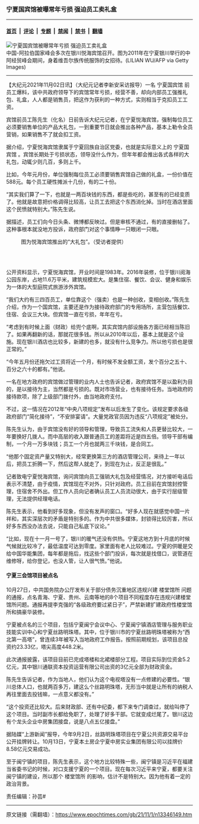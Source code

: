 ### 宁夏国宾馆被曝常年亏损 强迫员工卖礼盒

---

#### [首页](../../../..?n13346149) &nbsp;|&nbsp; [评论](../../../../../epoch-comment?n13346149) &nbsp;|&nbsp; [专题](../../../../../epoch-special?n13346149) &nbsp;|&nbsp; [禁闻](../../../../../epoch-news?n13346149) &nbsp;|&nbsp; [禁书](../../../../../books?n13346149) &nbsp;|&nbsp; [翻墙](https://github.com/gfw-breaker/nogfw/blob/master/README.md?n13346149)


<div><img alt="宁夏国宾馆被曝常年亏损 强迫员工卖礼盒" class="attachment-djy_600_400 size-djy_600_400 wp-post-image" src="https://i.epochtimes.com/assets/uploads/2021/11/id13348578-GettyImages-126146079-600x400.jpg"/>
<div class="caption">
 中国-阿拉伯国家峰会多次在银川悦海宾馆召开。图为2011年在宁夏银川举行的中阿经贸峰会期间，身着维吾尔族传统服饰的女招待。(LILIAN WU/AFP via Getty Images)
</div></div><hr/><div class="post_content" id="artbody" itemprop="articleBody">
 <!-- article content begin -->
 <p>
  【大纪元2021年11月02日讯】（大纪元记者李新安采访报导）一名
  <ok href="https://www.epochtimes.com/gb/tag/%E5%AE%81%E5%A4%8F%E5%9B%BD%E5%AE%BE%E9%A6%86.html">
   宁夏国宾馆
  </ok>
  前员工爆料，该中共政府领导下的宾馆常年亏损，经营不善，却向内部员工强推礼包、礼盒，人人都是销售员，把这作为获利的一种方式，实则相当于克扣员工工资。
 </p>
 <p>
  宾馆前员工陈先生（化名）日前告诉大纪元记者，在宁夏悦海宾馆，强制每位员工必须要销售单位的产品大礼包，一到重要节日就会推出各种产品，基本上勒令全员营销，如果销售不了就会扣工资。
 </p>
 <p>
  据介绍，宁夏悦海宾馆隶属于宁夏回族自治区党委，也就是实际意义上的
  <ok href="https://www.epochtimes.com/gb/tag/%E5%AE%81%E5%A4%8F%E5%9B%BD%E5%AE%BE%E9%A6%86.html">
   宁夏国宾馆
  </ok>
  。宾馆长期处于亏损状态，领导没什么作为，但年年都会推出各式各样的大礼包，动辄少则几百，多则上千。
 </p>
 <p>
  比如，今年元月份，单位强制每位员工必须要销售宾馆自己做的礼盒，一份价值在588元。每个员工硬性摊派十几份，有的二十份。
 </p>
 <p>
  “其实我们算了一下，也就是一两百块钱的东西，都是些吃的，甚至有的已经变质了。他就是故意把价格调得比较高，让员工去把这个东西消化掉。当时在酒店里面这个民愤就特别大。”陈先生说。
 </p>
 <p>
  据描述，员工们向今日头条、微博都反映过。但是审核不通过，有的直接删帖了。这种事根本就没地方投诉，政府部门对这个事情睁一只眼闭一只眼。
 </p>
 <figure aria-describedby="caption-attachment-13348536" class="wp-caption aligncenter" id="attachment_13348536" style="width: 600px">
  <ok href="https://i.epochtimes.com/assets/uploads/2021/11/id13348536-yFotoJet.jpg" target="_blank">
   <img alt="" class="size-large wp-image-13348536" src="https://i.epochtimes.com/assets/uploads/2021/11/id13348536-yFotoJet-600x400.jpg"/>
  </ok>
  <br/><figcaption class="wp-caption-text" id="caption-attachment-13348536">
   图为悦海宾馆推出的“大礼包”。（受访者提供）
  </figcaption><br/>
 </figure><br/>
 <p>
  公开资料显示，宁夏悦海宾馆，开业时间是1983年。2016年装修，位于银川阅海公园东岸，占地11.6万平米，建筑规模宏大。是集住宿、餐饮、会议、健身和娱乐为一体的大型庭院式旅游涉外宾馆。
 </p>
 <p>
  “我们大约有三四百员工，单位靠这个（强卖）也是一种创收，变相创收。”陈先生介绍，作为一个国宾馆，主要还是作为接待政府部门的专用场所，主营包括餐饮、住宿、会议三大块。但宾馆一直在亏损，年年在亏。
 </p>
 <p>
  “考虑到有时候上面（财政）给兜个底啊，其实宾馆内部设施各方面已经相当陈旧了。如果再翻新的话，那就花很多钱。所以从2010年以后，基本上就是这个设施。现在银川酒店也比较多，新建的也多，就没有什么竞争力。所以他亏损也是很正常的。”
 </p>
 <p>
  “今年五月份还拖欠过工资将近一个月，有时候不发全额工资，发个百分之五十、百分之六十的都有。”他说。
 </p>
 <p>
  一名在地方政府的宾馆做过管理的业内人士也告诉记者，政府宾馆不是以盈利为目的，是以接待为主，当然都是亏损的。既对市场营业，也有接待任务。当地政府的接待款项，除了上级部门拨付外，由当地政府支付。
 </p>
 <p>
  不过，这一情况在2012年“中央八项规定”发布以后发生了变化。该规定要求各级政府部门“简化接待”，“不安排宴请”。大量党政官员因为违反“八项规定”被处分。
 </p>
 <p>
  陈先生认为，由于宾馆没有好的领导和管理，导致员工流失和人员更替比较大，一年要换好几拨人。而中高层的收入跟普通员工的差距将近是四五倍。领导干部有编制，一个月一万多块钱；员工一个月也就两三千块钱，是合同工。
 </p>
 <p>
  “他那个固定资产量又特别大，经常更换第三方的酒店管理公司，来待上一年以后，把员工折腾一下，然后这帮人就走了，到现在为止，反正是很乱。”
 </p>
 <p class="p2">
  记者致电宁夏悦海宾馆，询问宾馆向员工强销大礼包及经营情况，对方接听电话后表示不清楚，由于疫情，宾馆现在不对外，只针对政府。员工目前在宾馆封控管理，住宿舍不外出。但工作人员向记者确认员工人员流动很大，由于实行层级管理，无法提供经理电话。
 </p>
 <p>
  陈先生表示，他看到好多现象，但没有发声的窗口。“好多人现在就感觉中国一片祥和，其实深层次的矛盾是特别多的。作为中共很多媒体，封锁得比较厉害，所以好多东西没办法去说，只能自己私底下议论。”
 </p>
 <p>
  “比如，现在十一月一号了，银川的暖气还没有供热。宁夏这地方到十月底的时候气候就比较冷了，最低温度可达到零度。家里面有老人比较难过。宁夏的供暖是交给中国华能集团，每年都是拖后，找这些个部门投诉，每次就是找借口，说管道在维修呀，给你登记，也没人管，让人很气愤。”他说。
 </p>
 <h4>
  宁夏三会馆项目被点名
 </h4>
 <p>
  10月27日，中共国务院办公厅发布关于部分债务沉重地区违规兴建
  <ok href="https://www.epochtimes.com/gb/tag/%E6%A5%BC%E5%A0%82%E9%A6%86%E6%89%80.html">
   楼堂馆所
  </ok>
  问题的通报，点名青海、宁夏、贵州、云南等地的8个项目不同程度存在违规兴建楼堂馆所问题。通报再提李克强的“各级政府要过紧日子”，严禁新建扩建政府性楼堂馆所和搞豪华装修。
 </p>
 <p>
  宁夏被点名的三个项目，包括宁夏闽宁会议中心、宁夏闽宁镇酒店管理与服务职业技能实训中心和宁夏丝路明珠塔。其中，位于银川市的宁夏丝路明珠塔被称为“西北第一高塔”，曾连续3年被写入当地政府工作报告。按照前期规划，该项目总投资约23.33亿，塔尖高度448.2米。
 </p>
 <p>
  此次通报披露，该项目目前已完成塔楼和北裙楼部分工程。项目实际到位资金5.2亿元，其中银川通联资本投资运营有限公司出资的3亿元全部为财政资金。
 </p>
 <p>
  陈先生告诉记者，作为当地人，他们认为这个电视塔没有一点修建的必要性。“银川总体人口，也就两百多万，建这么个丝路明珠塔，无形当中就是让所有的纳税人再往里面去投钱嘛，一点意义都没有。”
 </p>
 <p>
  “这个投资还比较大。后来财政部、还有中纪委，都下来专门调查过，就给叫停了这个项目。当时副市长都给免职了，处理了好多干部。它就变成烂尾了。银川这边有个龙头企业中房集团接盘，说是八点五亿接盘。”
 </p>
 <p>
  据陆媒“上游新闻”报导，今年9月2日，丝路明珠塔项目在宁夏公共资源交易平台公开挂牌转让。10月13日，宁夏本土房企宁夏中房实业集团有限公司以挂牌价8.58亿元交易成功。
 </p>
 <p>
  至于闽宁镇的项目，陈先生表示，这个地方比较特殊一些，闽宁镇是习近平在福建当省委书记的时候，对口支援宁夏的一个项目。现在每次习近平来宁夏，都要关注闽宁镇的建设，所以那个
  <ok href="https://www.epochtimes.com/gb/tag/%E6%A5%BC%E5%A0%82%E9%A6%86%E6%89%80.html">
   楼堂馆所
  </ok>
  的影响，估计不是特别大。因为他有着一定的政治背景。
 </p>
 <p>
  责任编辑：孙芸#
 </p>
 <!-- article content end -->
 <div id="below_article_ad">
 </div>
</div>


---

原文链接（需翻墙）：https://www.epochtimes.com/gb/21/11/1/n13346149.htm